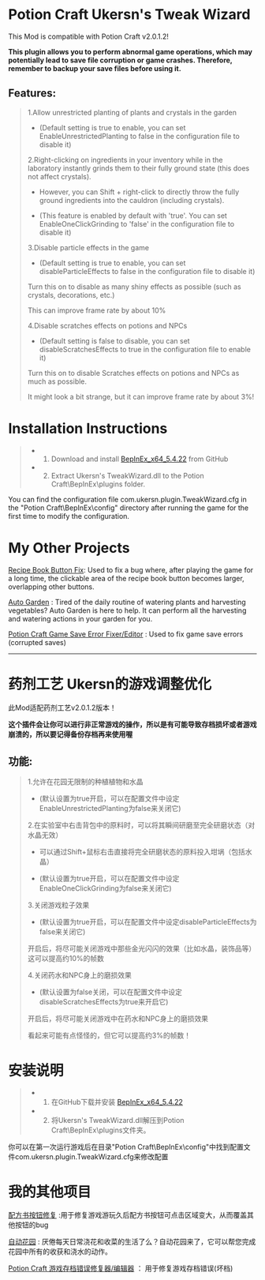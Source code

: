 # Potion Craft Ukersn's Tweak Wizard
This Mod is compatible with Potion Craft v2.0.1.2!

**This plugin allows you to perform abnormal game operations, which may potentially lead to save file corruption or game crashes. Therefore, remember to backup your save files before using it.**

## Features:
> 1.Allow unrestricted planting of plants and crystals in the garden
> *  (Default setting is true to enable, you can set EnableUnrestrictedPlanting to false in the configuration file to disable it)
>
> 2.Right-clicking on ingredients in your inventory while in the laboratory instantly grinds them to their fully ground state (this does not affect crystals). 
> 
> *  However, you can Shift + right-click to directly throw the fully ground ingredients into the cauldron (including crystals).
> 
> * (This feature is enabled by default with 'true'. You can set EnableOneClickGrinding to 'false' in the configuration file to disable it)
>
> 3.Disable particle effects in the game
> 
> * (Default setting is true to enable, you can set disableParticleEffects to false in the configuration file to disable it)
> 
> Turn this on to disable as many shiny effects as possible (such as crystals, decorations, etc.)
> 
> This can improve frame rate by about 10%
>
> 4.Disable scratches effects on potions and NPCs
>
> *  (Default setting is false to disable, you can set disableScratchesEffects to true in the configuration file to enable it)
>
> Turn this on to disable Scratches effects on potions and NPCs as much as possible.
> 
> It might look a bit strange, but it can improve frame rate by about 3%!
>


# Installation Instructions
> * 1. Download and install [BepInEx_x64_5.4.22][0] from GitHub
> * 2. Extract Ukersn's TweakWizard.dll to the Potion Craft\BepInEx\plugins folder.

You can find the configuration file com.ukersn.plugin.TweakWizard.cfg in the "Potion Craft\BepInEx\config" directory after running the game for the first time to modify the configuration.

# My Other Projects
[Recipe Book Button Fix][1]: Used to fix a bug where, after playing the game for a long time, the clickable area of the recipe book button becomes larger, overlapping other buttons.

[Auto Garden][2] : Tired of the daily routine of watering plants and harvesting vegetables? Auto Garden is here to help. It can perform all the harvesting and watering actions in your garden for you.

[Potion Craft Game Save Error Fixer/Editor][3] : Used to fix game save errors (corrupted saves)

-----


# 药剂工艺 Ukersn的游戏调整优化
此Mod适配药剂工艺v2.0.1.2版本！

**这个插件会让你可以进行非正常游戏的操作，所以是有可能导致存档损坏或者游戏崩溃的，所以要记得备份存档再来使用喔**


## 功能: 
> 1.允许在花园无限制的种植植物和水晶
>
> *  (默认设置为true开启，可以在配置文件中设定EnableUnrestrictedPlanting为false来关闭它)
>
> 2.在实验室中右击背包中的原料时，可以将其瞬间研磨至完全研磨状态（对水晶无效）
> 
> * 可以通过Shift+鼠标右击直接将完全研磨状态的原料投入坩埚（包括水晶）
> 
> * (默认设置为true开启，可以在配置文件中设定EnableOneClickGrinding为false来关闭它)
>
> 3.关闭游戏粒子效果
>
> *  (默认设置为true开启，可以在配置文件中设定disableParticleEffects为false来关闭它)
>
> 开启后，将尽可能关闭游戏中那些金光闪闪的效果（比如水晶，装饰品等）这可以提高约10%的帧数
>
> 4.关闭药水和NPC身上的磨损效果
> *  (默认设置为false关闭，可以在配置文件中设定disableScratchesEffects为true来开启它)
>
> 开启后，将尽可能关闭游戏中在药水和NPC身上的磨损效果
> 
> 看起来可能有点怪怪的，但它可以提高约3%的帧数！
>


# 安装说明
> * 1. 在GitHub下载并安装 [BepInEx_x64_5.4.22][0]
> * 2. 将Ukersn's TweakWizard.dll解压到Potion Craft\BepInEx\plugins文件夹。



你可以在第一次运行游戏后在目录"Potion Craft\BepInEx\config"中找到配置文件com.ukersn.plugin.TweakWizard.cfg来修改配置

# 我的其他项目
[配方书按钮修复][1] :用于修复游戏游玩久后配方书按钮可点击区域变大，从而覆盖其他按钮的bug

[自动花园][2] : 厌倦每天日常浇花和收菜的生活了么？自动花园来了，它可以帮您完成花园中所有的收获和浇水的动作。

[Potion Craft 游戏存档错误修复器/编辑器][3]  ： 用于修复游戏存档错误(坏档)



[0]: https://github.com/BepInEx/BepInEx/releases
[1]: https://github.com/ukersn/PotionCraftOpenRecipeButtonFix
[2]: https://github.com/ukersn/PotionCraftAutoGarden
[3]: https://github.com/ukersn/Potion-Craft-Save-File-Error-Fixer-Editor

